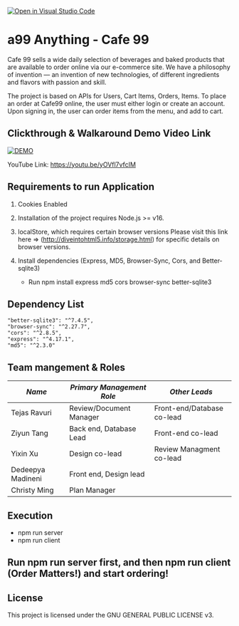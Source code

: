 [![Open in Visual Studio Code](https://classroom.github.com/assets/open-in-vscode-f059dc9a6f8d3a56e377f745f24479a46679e63a5d9fe6f495e02850cd0d8118.svg)](https://classroom.github.com/online_ide?assignment_repo_id=6368810&assignment_repo_type=AssignmentRepo)
# a99 Anything - Cafe 99

Cafe 99 sells a wide daily selection of beverages and baked products that are available to order online via our e-commerce site. We have a philosophy of invention — an invention of new technologies, of different ingredients and flavors with passion and skill.

The project is based on APIs for Users, Cart Items, Orders, Items. To place an order at Cafe99 online, the user must either login or create an account. Upon signing in, the user can order items from the menu, and add to cart.


## Clickthrough & Walkaround Demo Video Link
[![DEMO](https://img.youtube.com/vi/yOVfl7vfcIM/0.jpg)](https://www.youtube.com/watch?v=yOVfl7vfcIM)

YouTube Link: https://youtu.be/yOVfl7vfcIM

## Requirements to run Application

1. Cookies Enabled

2. Installation of the project requires Node.js >= v16.

3. localStore, which requires certain browser versions
    Please visit this link here => (http://diveintohtml5.info/storage.html) for specific details on browser versions.

4. Install dependencies (Express, MD5, Browser-Sync, Cors, and Better-sqlite3)
    -  Run npm install express md5 cors browser-sync better-sqlite3


## Dependency List

    "better-sqlite3": "^7.4.5",
    "browser-sync": "^2.27.7",
    "cors": "^2.8.5",
    "express": "^4.17.1",
    "md5": "^2.3.0"


## Team mangement & Roles

| *Name*           | *Primary Management Role*          | *Other Leads*                |
|------------------|------------------------------------|------------------------------|
| Tejas Ravuri     | Review/Document Manager            | Front-end/Database co-lead   |
| Ziyun Tang       | Back end, Database Lead            | Front-end co-lead            |
| Yixin Xu         | Design co-lead                     | Review Managment co-lead     |
| Dedeepya Madineni| Front end, Design lead             |                              |
| Christy Ming     | Plan Manager                       |                              |


## Execution
- npm run server
- npm run client

## Run npm run server first, and then npm run client (Order Matters!) and start ordering!

## License
This project is licensed under the GNU GENERAL PUBLIC LICENSE v3.

